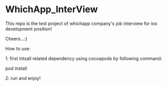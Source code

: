 # WhichApp_InterView

This repo is the test project of whichapp company's job interview for ios development position!

Cheers...:)

How to use:

1: first intsall related dependency using cocoapods by following command:

pod install

2: run and enjoy!
